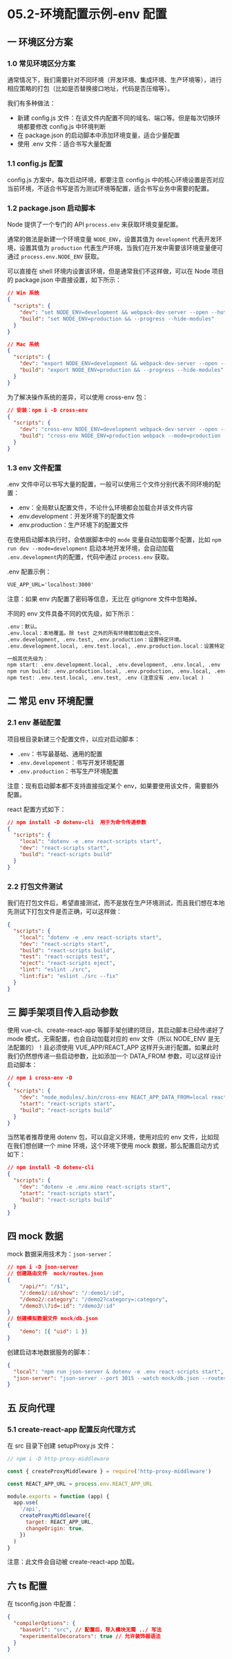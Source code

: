 # 05.2-环境配置示例-env 配置

## 一 环境区分方案

### 1.0 常见环境区分方案

通常情况下，我们需要针对不同环境（开发环境、集成环境、生产环境等），进行相应策略的打包（比如是否替换接口地址，代码是否压缩等）。

我们有多种做法：

- 新建 config.js 文件：在该文件内配置不同的域名、端口等。但是每次切换环境都要修改 config.js 中环境判断
- 在 package.json 的启动脚本中添加环境变量，适合少量配置
- 使用 .env 文件：适合书写大量配置

### 1.1 config.js 配置

config.js 方案中，每次启动环境，都要注意 config.js 中的核心环境设置是否对应当前环境，不适合书写是否为测试环境等配置，适合书写业务中需要的配置。

### 1.2 package.json 启动脚本

Node 提供了一个专门的 API `process.env` 来获取环境变量配置。

通常的做法是新建一个环境变量 `NODE_ENV`，设置其值为 `development` 代表开发环境，设置其值为 `production` 代表生产环境，当我们在开发中需要该环境变量便可通过 `process.env.NODE_ENV` 获取。

可以直接在 shell 环境内设置该环境，但是通常我们不这样做，可以在 Node 项目的 package.json 中直接设置，如下所示：

```json
// Win 系统
{
  "scripts": {
    "dev": "set NODE_ENV=development && webpack-dev-server --open --hot",
    "build": "set NODE_ENV=production && --progress --hide-modules"
  }
}

// Mac 系统
{
  "scripts": {
    "dev": "export NODE_ENV=development && webpack-dev-server --open --hot",
    "build": "export NODE_ENV=production && --progress --hide-modules"
  }
}
```

为了解决操作系统的差异，可以使用 cross-env 包：

```json
// 安装：npm i -D cross-env
{
  "scripts": {
    "dev": "cross-env NODE_ENV=development webpack-dev-server --open --hot",
    "build": "cross-env NODE_ENV=production webpack --mode=production  --progress --hide-modules"
  }
}
```

### 1.3 env 文件配置

.env 文件中可以书写大量的配置，一般可以使用三个文件分别代表不同环境的配置：

- .env：全局默认配置文件，不论什么环境都会加载合并该文件内容
- .env.development：开发环境下的配置文件
- .env.production：生产环境下的配置文件

在使用启动脚本执行时，会依据脚本中的 `mode` 变量自动加载哪个配置，比如 `npm run dev --mode=development` 启动本地开发环境，会自动加载 `.env.development`内的配置，代码中通过 `process.env` 获取。

.env 配置示例：

```txt
VUE_APP_URL='localhost:3000'
```

注意：如果 env 内配置了密码等信息，无比在 gitignore 文件中忽略掉。

不同的 env 文件具备不同的优先级，如下所示：

```txt
.env：默认。
.env.local：本地覆盖。除 test 之外的所有环境都加载此文件。
.env.development, .env.test, .env.production：设置特定环境。
.env.development.local, .env.test.local, .env.production.local：设置特定环境的本地覆盖。

一般其优先级为：
npm start: .env.development.local, .env.development, .env.local, .env
npm run build: .env.production.local, .env.production, .env.local, .env
npm test: .env.test.local, .env.test, .env (注意没有 .env.local )
```

## 二 常见 env 环境配置

### 2.1 env 基础配置

项目根目录新建三个配置文件，以应对启动脚本：

- `.env`：书写最基础、通用的配置
- `.env.developement`：书写开发环境配置
- `.env.production`：书写生产环境配置

注意：现有启动脚本都不支持直接指定某个 env，如果要使用该文件，需要额外配置。

react 配置方式如下：

```json
// npm install -D dotenv-cli  用于为命令传递参数
{
  "scripts": {
    "local": "dotenv -e .env react-scripts start",
    "dev": "react-scripts start",
    "build": "react-scripts build"
  }
}
```

### 2.2 打包文件测试

我们在打包文件后，希望直接测试，而不是放在生产环境测试，而且我们想在本地先测试下打包文件是否正确，可以这样做：

```json
{
  "scripts": {
    "local": "dotenv -e .env react-scripts start",
    "dev": "react-scripts start",
    "build": "react-scripts build",
    "test": "react-scripts test",
    "eject": "react-scripts eject",
    "lint": "eslint ./src",
    "lint:fix": "eslint ./src --fix"
  }
}
```

## 三 脚手架项目传入启动参数

使用 vue-cli、create-react-app 等脚手架创建的项目，其启动脚本已经传递好了 mode 模式，无需配置，也会自动加载对应的 env 文件（所以 NODE_ENV 是无法配置的）！且必须使用 VUE_APP/REACT_APP 这样开头进行配置。如果此时我们仍然想传递一些启动参数，比如添加一个 DATA_FROM 参数，可以这样设计启动脚本：

```json
// npm i cross-env -D
{
  "scripts": {
    "dev": "node_modules/.bin/cross-env REACT_APP_DATA_FROM=local react-scripts start",
    "start": "react-scripts start",
    "build": "react-scripts build"
  }
}
```

当然笔者推荐使用 dotenv 包，可以自定义环境，使用对应的 env 文件，比如现在我们想创建一个 mine 环境，这个环境下使用 mock 数据，那么配置启动方式如下：

```json
// npm install -D dotenv-cli
{
  "scripts": {
    "dev": "dotenv -e .env.mine react-scripts start",
    "start": "react-scripts start",
    "build": "react-scripts build"
  }
}
```

## 四 mock 数据

mock 数据采用技术为：`json-server`：

```json
// npm i -D json-server
// 创建路由文件  mock/routes.json
{
    "/api/*": "/$1",
    "/:demo1/:id/show": "/:demo1/:id",
    "/demo2/:category": "/demo2?category=:category",
    "/demo3\\?id=:id": "/demo3/:id"
}
// 创建模拟数据文件 mock/db.json
{
    "demo": [{ "uid": 1 }]
}
```

创建启动本地数据服务的脚本：

```json
{
  "local": "npm run json-server & dotenv -e .env react-scripts start",
  "json-server": "json-server --port 3015 --watch mock/db.json --routes mock/routes.json"
}
```

## 五 反向代理

### 5.1 create-react-app 配置反向代理方式

在 src 目录下创建 setupProxy.js 文件：

```js
// npm i -D http-proxy-middleware

const { createProxyMiddleware } = require('http-proxy-middleware')

const REACT_APP_URL = process.env.REACT_APP_URL

module.exports = function (app) {
  app.use(
    '/api',
    createProxyMiddleware({
      target: REACT_APP_URL,
      changeOrigin: true,
    })
  )
}
```

注意：此文件会自动被 create-react-app 加载。

## 六 ts 配置

在 tsconfig.json 中配置：

```json
{
  "compilerOptions": {
    "baseUrl": "src", // 配置后，导入模块无需 ../ 写法
    "experimentalDecorators": true // 允许装饰器语法
  }
}
```
